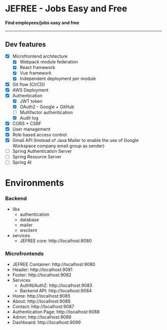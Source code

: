 # JEFREE - Jobs Easy and Free
#### Find employees/jobs easy and free

---

## Dev features
- [x] Microfrontend architecture
  - [x] Webpack module federation
  - [x] React framework
  - [x] Vue framework
  - [x] Independent deployment per module
- [x] Git flow (CI/CD)
- [x] AWS Deployment
- [x] Authentication
  - [x] JWT token
  - [x] OAuth2 - Google + GitHub
  - [ ] Multifactor authentication
  - [x] Audit log
- [x] CORS + CSRF
- [x] User management
- [x] Role based access control
- [x] Gmail API (Instead of Java Mailer to enable the use of Google Workspace company email group as sender)
- [ ] Spring Authentication Server
- [ ] Spring Resource Server
- [ ] Spring AI

# Environments

### Backend
- libs
  - authentication
  - database
  - mailer
  - wsclient
- services
  - JEFREE core: http://localhost:8080

### Microfrontends

- JEFREE Container: http://localhost:9080
- Header: http://localhost:9081
- Footer: http://localhost:9082
- Services
  - AuthN/AuthZ: http://localhost:9083
  - Backend API: http://localhost:9084
- Home: http://localhost:9085
- About: http://localhost:9086
- Contact: http://localhost:9087
- Authentication Page: http://localhost:9088
- Admin: http://localhost:9089
- Dashboard: http://localhost:9099